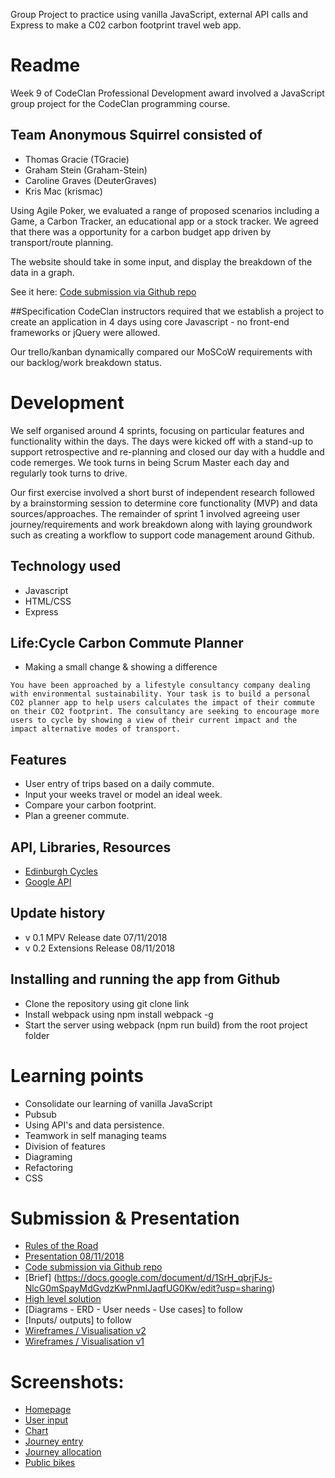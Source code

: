 Group Project to practice using vanilla JavaScript, external API calls and Express to make a C02 carbon footprint travel web app.

# Readme
Week 9 of CodeClan Professional Development award involved a JavaScript group project for the CodeClan programming course. 

## Team Anonymous Squirrel consisted of 
- Thomas Gracie (TGracie)
- Graham Stein (Graham-Stein)
- Caroline Graves (DeuterGraves)
- Kris Mac (krismac)

Using Agile Poker, we evaluated a range of proposed scenarios including a Game, a Carbon Tracker, an educational app or a stock tracker. We agreed that there was a opportunity for a carbon budget app driven by transport/route planning. 

The website should take in some input, and display the breakdown of the data in a graph. 

See it here: [Code submission via Github repo](https://github.com/krismac/CodeClan_w05_Project_AnimalShelter.git)

##Specification
CodeClan instructors required that we establish a project to create an application in 4 days using core Javascript - no front-end frameworks or jQuery were allowed. 

Our trello/kanban dynamically compared our MoSCoW requirements with our backlog/work breakdown status.

# Development
We self organised around 4 sprints, focusing on particular features and functionality within the days. The days were kicked off with a stand-up to support retrospective and re-planning and closed our day with a huddle and code remerges. We took turns in being Scrum Master each day and regularly took turns to drive. 

Our first exercise involved a short burst of independent research followed by a brainstorming session to determine core functionality (MVP) and data sources/approaches. The remainder of sprint 1 involved agreeing user journey/requirements and work breakdown along with laying groundwork such as creating a workflow to support code management around Github.

## Technology used
- Javascript
- HTML/CSS
- Express 

## Life:Cycle Carbon Commute Planner 
- Making a small change & showing a difference 

```
You have been approached by a lifestyle consultancy company dealing with environmental sustainability. Your task is to build a personal CO2 planner app to help users calculates the impact of their commute on their CO2 footprint. The consultancy are seeking to encourage more users to cycle by showing a view of their current impact and the impact alternative modes of transport. 
```

## Features
- User entry of trips based on a daily commute.
- Input your weeks travel or model an ideal week. 
- Compare your carbon footprint.
- Plan a greener commute. 

## API, Libraries, Resources
- [Edinburgh Cycles](https://edinburghcyclehire.com/)
- [Google API](https://developers.google.com/maps/documentation/)

## Update history
- v 0.1 MPV Release date 07/11/2018
- v 0.2 Extensions Release 08/11/2018

## Installing and running the app from Github
- Clone the repository using git clone link
- Install webpack using npm install webpack -g
- Start the server using webpack (npm run build) from the root project folder

# Learning points
- Consolidate our learning of vanilla JavaScript 
- Pubsub
- Using API's and data persistence. 
- Teamwork in self managing teams
- Division of features
- Diagraming 
- Refactoring
- CSS

# Submission & Presentation
- [Rules of the Road](https://docs.google.com/document/d/1MD8Yi4hiPY5XFitAwXBfECcjO00kOQzaFoS4hIiFhRI/edit?usp=sharing)
- [Presentation 08/11/2018](https://drive.google.com/file/d/1ckq1W8vMnRr4k3CQm2Ua7lMgDQjh2V68/view?usp=sharing- )
- [Code submission via Github repo](https://github.com/krismac/CodeClan_w05_Project_AnimalShelter.git)
- [Brief] (https://docs.google.com/document/d/1SrH_qbrjFJs-NlcG0mSpayMdGvdzKwPnmIJaqfUG0Kw/edit?usp=sharing)
- [High level solution](https://docs.google.com/document/d/1CwisGMDIbP_5MyM9EDXcB__jAVByUd8yYl9D9_rcqeY/edit?usp=sharing)
- [Diagrams - ERD - User needs - Use cases] to follow
- [Inputs/ outputs] to follow
- [Wireframes / Visualisation v2](https://docs.google.com/document/d/1qvQ9YpmcJtaMO4__kuJUxQGe89RP5qSnp6FLwJoEeSY/edit?usp=sharing)
- [Wireframes / Visualisation v1](https://docs.google.com/document/d/1drn5V93LyvT6_x6iKNzCFm-_3ed1WOx_jc0oy3n7qes/edit?usp=sharing)

# Screenshots:
- [Homepage](documentation/home.png)
- [User input](documentation/input.png)
- [Chart](documentation/chart.png)
- [Journey entry](documentation/route.png)
- [Journey allocation](documentation/allocate.png)
- [Public bikes](documentation/XXXX.png)
